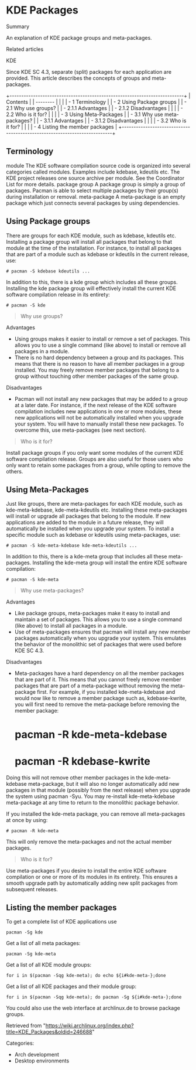 KDE Packages
============

Summary

An explanation of KDE package groups and meta-packages.

Related articles

KDE

Since KDE SC 4.3, separate (split) packages for each application are
provided. This article describes the concepts of groups and
meta-packages.

+--------------------------------------------------------------------------+
| Contents                                                                 |
| --------                                                                 |
|                                                                          |
| -   1 Terminology                                                        |
| -   2 Using Package groups                                               |
|     -   2.1 Why use groups?                                              |
|         -   2.1.1 Advantages                                             |
|         -   2.1.2 Disadvantages                                          |
|                                                                          |
|     -   2.2 Who is it for?                                               |
|                                                                          |
| -   3 Using Meta-Packages                                                |
|     -   3.1 Why use meta-packages?                                       |
|         -   3.1.1 Advantages                                             |
|         -   3.1.2 Disadvantages                                          |
|                                                                          |
|     -   3.2 Who is it for?                                               |
|                                                                          |
| -   4 Listing the member packages                                        |
+--------------------------------------------------------------------------+

Terminology
-----------

 module
    The KDE software compilation source code is organized into several
    categories called modules. Examples include kdebase, kdeutils etc.
    The KDE project releases one source archive per module. See the
    Coordinator List for more details.
 package group
    A package group is simply a group of packages. Pacman is able to
    select multiple packages by their group(s) during installation or
    removal.
 meta-package
    A meta-package is an empty package which just connects several
    packages by using dependencies.

Using Package groups
--------------------

There are groups for each KDE module, such as kdebase, kdeutils etc.
Installing a package group will install all packages that belong to that
module at the time of the installation. For instance, to install all
packages that are part of a module such as kdebase or kdeutils in the
current release, use:

    # pacman -S kdebase kdeutils ...

In addition to this, there is a kde group which includes all these
groups. Installing the kde package group will effectively install the
current KDE software compilation release in its entirety:

    # pacman -S kde

> Why use groups?

Advantages

-   Using groups makes it easier to install or remove a set of packages.
    This allows you to use a single command (like above) to install or
    remove all packages in a module.
-   There is no hard dependency between a group and its packages. This
    means that there is no reason to have all member packages in a group
    installed. You may freely remove member packages that belong to a
    group without touching other member packages of the same group.

Disadvantages

-   Pacman will not install any new packages that may be added to a
    group at a later date. For instance, if the next release of the KDE
    software compilation includes new applications in one or more
    modules, these new applications will not be automatically installed
    when you upgrade your system. You will have to manually install
    these new packages. To overcome this, use meta-packages (see next
    section).

> Who is it for?

Install package groups if you only want some modules of the current KDE
software compilation release. Groups are also useful for those users who
only want to retain some packages from a group, while opting to remove
the others.

Using Meta-Packages
-------------------

Just like groups, there are meta-packages for each KDE module, such as
kde-meta-kdebase, kde-meta-kdeutils etc. Installing these meta-packages
will install or upgrade all packages that belong to the module. If new
applications are added to the module in a future release, they will
automatically be installed when you upgrade your system. To install a
specific module such as kdebase or kdeutils using meta-packages, use:

    # pacman -S kde-meta-kdebase kde-meta-kdeutils ...

In addition to this, there is a kde-meta group that includes all these
meta-packages. Installing the kde-meta group will install the entire KDE
software compilation:

    # pacman -S kde-meta

> Why use meta-packages?

Advantages

-   Like package groups, meta-packages make it easy to install and
    maintain a set of packages. This allows you to use a single command
    (like above) to install all packages in a module.
-   Use of meta-packages ensures that pacman will install any new member
    packages automatically when you upgrade your system. This emulates
    the behavior of the monolithic set of packages that were used before
    KDE SC 4.3.

Disadvantages

-   Meta-packages have a hard dependency on all the member packages that
    are part of it. This means that you cannot freely remove member
    packages that are part of a meta-package without removing the
    meta-package first. For example, if you installed kde-meta-kdebase
    and would now like to remove a member package such as,
    kdebase-kwrite, you will first need to remove the meta-package
    before removing the member package:

    # pacman -R kde-meta-kdebase
    # pacman -R kdebase-kwrite

Doing this will not remove other member packages in the kde-meta-kdebase
meta-package, but it will also no longer automatically add new packages
in that module (possibly from the next release) when you upgrade the
system using pacman -Syu. You may re-install kde-meta-kdebase
meta-package at any time to return to the monolithic package behavior.

If you installed the kde-meta package, you can remove all meta-packages
at once by using:

    # pacman -R kde-meta

This will only remove the meta-packages and not the actual member
packages.

> Who is it for?

Use meta-packages if you desire to install the entire KDE software
compilation or one or more of its modules in its entirety. This ensures
a smooth upgrade path by automatically adding new split packages from
subsequent releases.

Listing the member packages
---------------------------

To get a complete list of KDE applications use

    pacman -Sg kde

Get a list of all meta packages:

    pacman -Sg kde-meta

Get a list of all KDE module groups:

    for i in $(pacman -Sqg kde-meta); do echo ${i#kde-meta-};done

Get a list of all KDE packages and their module group:

    for i in $(pacman -Sqg kde-meta); do pacman -Sg ${i#kde-meta-};done

You could also use the web interface at archlinux.de to browse package
groups.

Retrieved from
"https://wiki.archlinux.org/index.php?title=KDE_Packages&oldid=246688"

Categories:

-   Arch development
-   Desktop environments
